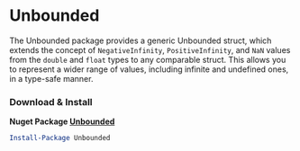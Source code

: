 # Unbounded
The Unbounded package provides a generic Unbounded<T> struct, which extends the concept of `NegativeInfinity`, `PositiveInfinity`, and `NaN` values from the `double` and `float` types to any comparable struct. This allows you to represent a wider range of values, including infinite and undefined ones, in a type-safe manner.

### Download & Install
**Nuget Package [Unbounded](https://www.nuget.org/packages/Unbounded/)**

```powershell
Install-Package Unbounded
```
